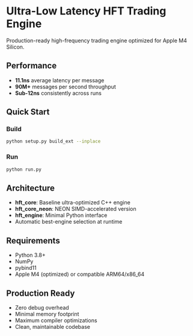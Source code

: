 # Ultra-Low Latency HFT Trading Engine

Production-ready high-frequency trading engine optimized for Apple M4 Silicon.

## Performance
- **11.1ns** average latency per message  
- **90M+** messages per second throughput
- **Sub-12ns** consistently across runs

## Quick Start

### Build
```bash
python setup.py build_ext --inplace
```

### Run
```bash
python run.py
```

## Architecture
- **hft_core**: Baseline ultra-optimized C++ engine
- **hft_core_neon**: NEON SIMD-accelerated version
- **hft_engine**: Minimal Python interface
- Automatic best-engine selection at runtime

## Requirements
- Python 3.8+
- NumPy
- pybind11
- Apple M4 (optimized) or compatible ARM64/x86_64

## Production Ready
- Zero debug overhead
- Minimal memory footprint
- Maximum compiler optimizations
- Clean, maintainable codebase
